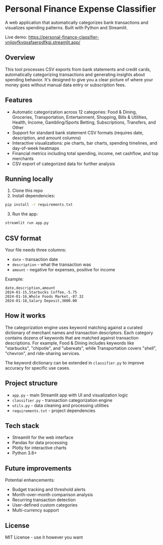 # Personal Finance Expense Classifier

A web application that automatically categorizes bank transactions and visualizes spending patterns. Built with Python and Streamlit.

Live demo: https://personal-finance-classifier-vnjiqyfkvqxafaerpdfkgj.streamlit.app/

## Overview

This tool processes CSV exports from bank statements and credit cards, automatically categorizing transactions and generating insights about spending behavior. It's designed to give you a clear picture of where your money goes without manual data entry or subscription fees.

## Features

- Automatic categorization across 12 categories: Food & Dining, Groceries, Transportation, Entertainment, Shopping, Bills & Utilities, Health, Income, Gambling/Sports Betting, Subscriptions, Transfers, and Other
- Support for standard bank statement CSV formats (requires date, description, and amount columns)
- Interactive visualizations: pie charts, bar charts, spending timelines, and day-of-week heatmaps
- Financial metrics including total spending, income, net cashflow, and top merchants
- CSV export of categorized data for further analysis

## Running locally

1. Clone this repo
2. Install dependencies:
```bash
pip install -r requirements.txt
```

3. Run the app:
```bash
streamlit run app.py
```

## CSV format

Your file needs three columns:
- `date` - transaction date
- `description` - what the transaction was
- `amount` - negative for expenses, positive for income

Example:
```csv
date,description,amount
2024-01-15,Starbucks Coffee,-5.75
2024-01-16,Whole Foods Market,-87.32
2024-01-18,Salary Deposit,3000.00
```

## How it works

The categorization engine uses keyword matching against a curated dictionary of merchant names and transaction descriptors. Each category contains dozens of keywords that are matched against transaction descriptions. For example, Food & Dining includes keywords like "starbucks", "chipotle", and "ubereats", while Transportation covers "shell", "chevron", and ride-sharing services.

The keyword dictionary can be extended in `classifier.py` to improve accuracy for specific use cases.

## Project structure

- `app.py` - main Streamlit app with UI and visualization logic
- `classifier.py` - transaction categorization engine
- `utils.py` - data cleaning and processing utilities
- `requirements.txt` - project dependencies

## Tech stack

- Streamlit for the web interface
- Pandas for data processing
- Plotly for interactive charts
- Python 3.8+

## Future improvements

Potential enhancements:
- Budget tracking and threshold alerts
- Month-over-month comparison analysis
- Recurring transaction detection
- User-defined custom categories
- Multi-currency support

## License

MIT License - use it however you want
